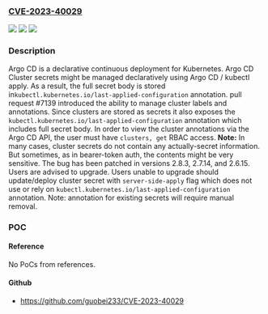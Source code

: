 ### [CVE-2023-40029](https://cve.mitre.org/cgi-bin/cvename.cgi?name=CVE-2023-40029)
![](https://img.shields.io/static/v1?label=Product&message=argo-cd&color=blue)
![](https://img.shields.io/static/v1?label=Version&message=%3D%20%3E%3D%202.2.0%2C%20%3C%202.6.15%20&color=brighgreen)
![](https://img.shields.io/static/v1?label=Vulnerability&message=CWE-200%3A%20Exposure%20of%20Sensitive%20Information%20to%20an%20Unauthorized%20Actor&color=brighgreen)

### Description

Argo CD is a declarative continuous deployment for Kubernetes. Argo CD Cluster secrets might be managed declaratively using Argo CD / kubectl apply. As a result, the full secret body is stored in`kubectl.kubernetes.io/last-applied-configuration` annotation. pull request #7139 introduced the ability to manage cluster labels and annotations. Since clusters are stored as secrets it also exposes the `kubectl.kubernetes.io/last-applied-configuration` annotation which includes full secret body. In order to view the cluster annotations via the Argo CD API, the user must have `clusters, get` RBAC access. **Note:** In many cases, cluster secrets do not contain any actually-secret information. But sometimes, as in bearer-token auth, the contents might be very sensitive. The bug has been patched in versions 2.8.3, 2.7.14, and 2.6.15. Users are advised to upgrade. Users unable to upgrade should update/deploy cluster secret with `server-side-apply` flag which does not use or rely on `kubectl.kubernetes.io/last-applied-configuration` annotation. Note: annotation for existing secrets will require manual removal.

### POC

#### Reference
No PoCs from references.

#### Github
- https://github.com/guobei233/CVE-2023-40029

